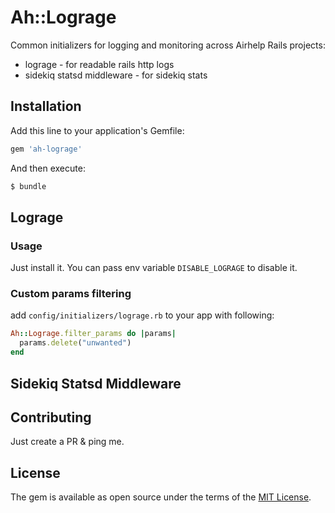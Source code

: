 # Ah::Lograge
Common initializers for logging and monitoring across Airhelp Rails projects:
* lograge - for readable rails http logs
* sidekiq statsd middleware - for sidekiq stats

## Installation
Add this line to your application's Gemfile:

```ruby
gem 'ah-lograge'
```

And then execute:
```bash
$ bundle
```

## Lograge

### Usage
Just install it. You can pass env variable `DISABLE_LOGRAGE` to disable it.

### Custom params filtering
add `config/initializers/lograge.rb` to your app with following:
```ruby
Ah::Lograge.filter_params do |params|
  params.delete("unwanted")
end
```



## Sidekiq Statsd Middleware



## Contributing
Just create a PR & ping me.

## License
The gem is available as open source under the terms of the [MIT License](http://opensource.org/licenses/MIT).
